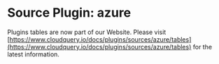 # Source Plugin: azure

Plugins tables are now part of our Website. Please visit [https://www.cloudquery.io/docs/plugins/sources/azure/tables](https://www.cloudquery.io/docs/plugins/sources/azure/tables) for the latest information.